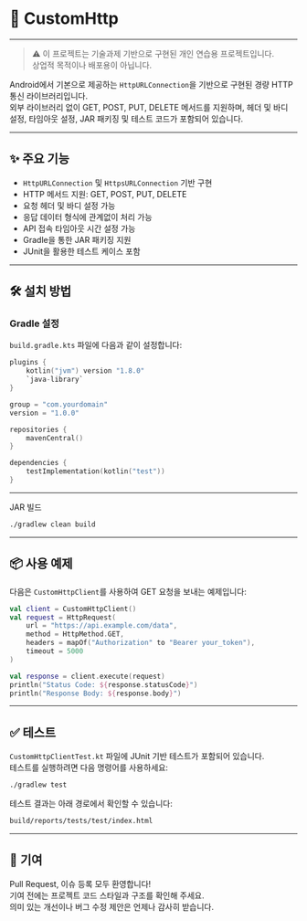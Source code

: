 # 📡 CustomHttp
---

> ⚠️ 이 프로젝트는 기술과제 기반으로 구현된 개인 연습용 프로젝트입니다.  
> 상업적 목적이나 배포용이 아닙니다.

Android에서 기본으로 제공하는 `HttpURLConnection`을 기반으로 구현된 경량 HTTP 통신 라이브러리입니다.  
외부 라이브러리 없이 GET, POST, PUT, DELETE 메서드를 지원하며, 헤더 및 바디 설정, 타임아웃 설정, JAR 패키징 및 테스트 코드가 포함되어 있습니다.

---

## ✨ 주요 기능

- `HttpURLConnection` 및 `HttpsURLConnection` 기반 구현
- HTTP 메서드 지원: GET, POST, PUT, DELETE
- 요청 헤더 및 바디 설정 가능
- 응답 데이터 형식에 관계없이 처리 가능
- API 접속 타임아웃 시간 설정 가능
- Gradle을 통한 JAR 패키징 지원
- JUnit을 활용한 테스트 케이스 포함

---

## 🛠️ 설치 방법

### Gradle 설정

`build.gradle.kts` 파일에 다음과 같이 설정합니다:

```kotlin
plugins {
    kotlin("jvm") version "1.8.0"
    `java-library`
}

group = "com.yourdomain"
version = "1.0.0"

repositories {
    mavenCentral()
}

dependencies {
    testImplementation(kotlin("test"))
}
```
---
JAR 빌드
```bash
./gradlew clean build
```
---
## 📦 사용 예제

다음은 `CustomHttpClient`를 사용하여 GET 요청을 보내는 예제입니다:

```kotlin
val client = CustomHttpClient()
val request = HttpRequest(
    url = "https://api.example.com/data",
    method = HttpMethod.GET,
    headers = mapOf("Authorization" to "Bearer your_token"),
    timeout = 5000
)

val response = client.execute(request)
println("Status Code: ${response.statusCode}")
println("Response Body: ${response.body}")
```
---

## ✅ 테스트

`CustomHttpClientTest.kt` 파일에 JUnit 기반 테스트가 포함되어 있습니다.  
테스트를 실행하려면 다음 명령어를 사용하세요:

```bash
./gradlew test
```
테스트 결과는 아래 경로에서 확인할 수 있습니다:
```bash
build/reports/tests/test/index.html
```
---

## 🙌 기여

Pull Request, 이슈 등록 모두 환영합니다!  
기여 전에는 프로젝트 코드 스타일과 구조를 확인해 주세요.  
의미 있는 개선이나 버그 수정 제안은 언제나 감사히 받습니다.
